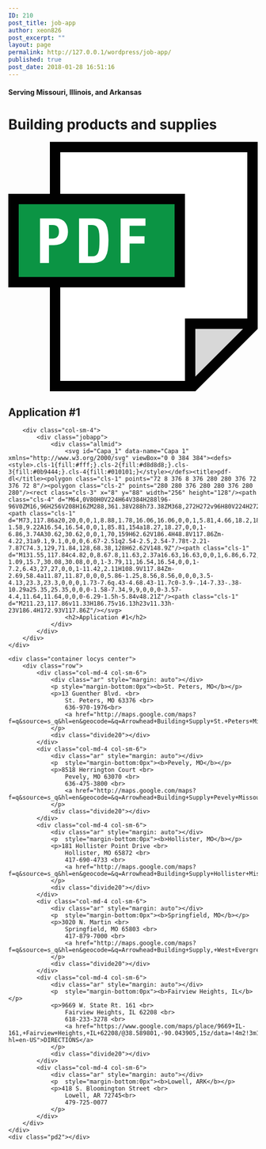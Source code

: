 ```yaml
---
ID: 210
post_title: job-app
author: xeon826
post_excerpt: ""
layout: page
permalink: http://127.0.0.1/wordpress/job-app/
published: true
post_date: 2018-01-28 16:51:16
---
```

<body>
<main class="page2">
<div class="page2grade"></div>
<div class="ga3"></div>
<div class="contain center blmid">
<h4>Serving Missouri, Illinois, and Arkansas</h4>
<h1>Building products and supplies</h1>
</div>
<div class="rel">
<div class="pd container prodlist">
    <div class="row">
        <div class="col-sm-2"></div>
        <div class="col-sm-4">
            <div class="jobapp">
                <div class="allmid">
                    <svg id="Capa_1" data-name="Capa 1" xmlns="http://www.w3.org/2000/svg" viewBox="0 0 384 384"><defs><style>.cls-1{fill:#fff;}.cls-2{fill:#d8d8d8;}.cls-3{fill:#0b9444;}.cls-4{fill:#010101;}</style></defs><title>pdf-dl</title><polygon class="cls-1" points="72 8 376 8 376 280 280 376 72 376 72 8"/><polygon class="cls-2" points="280 280 376 280 280 376 280 280"/><rect class="cls-3" x="8" y="88" width="256" height="128"/><path class="cls-4" d="M64,0V80H0V224H64V384H288l96-96V0ZM16,96H256V208H16ZM288,361.38V288h73.38ZM368,272H272v96H80V224H272V80H80V16H368Z"/><path class="cls-1" d="M73,117.86a20,20,0,0,1,8.88,1.78,16.06,16.06,0,0,1,5.81,4.66,18.2,18.2,0,0,1,3.17,6.58,30.5,30.5,0,0,1,1,7.54,24.59,24.59,0,0,1-1.58,9.22A16.54,16.54,0,0,1,85.81,154a18.27,18.27,0,0,1-6.86,3.74A30.62,30.62,0,0,1,70,159H62.62V186.4H48.8V117.86Zm-4.22,31a9.1,9.1,0,0,0,6.67-2.51q2.54-2.5,2.54-7.78t-2.21-7.87C74.3,129,71.84,128,68.38,128H62.62V148.9Z"/><path class="cls-1" d="M131.55,117.84c4.82,0,8.67.8,11.63,2.37a16.63,16.63,0,0,1,6.86,6.72,29.45,29.45,0,0,1,3.31,10.51,99.09,99.09,0,0,1,.86,13.71,97.57,97.57,0,0,1-1.09,15.7,30.08,30.08,0,0,1-3.79,11,16.54,16.54,0,0,1-7.2,6.43,27,27,0,0,1-11.42,2.11H108.9V117.84Zm-2.69,58.4a11.87,11.87,0,0,0,5.86-1.25,8.56,8.56,0,0,0,3.5-4.13,23.3,23.3,0,0,0,1.73-7.6q.43-4.68.43-11.7c0-3.9-.14-7.33-.38-10.29a25.35,25.35,0,0,0-1.58-7.34,9,9,0,0,0-3.57-4.4,11.64,11.64,0,0,0-6.29-1.5h-5.84v48.21Z"/><path class="cls-1" d="M211.23,117.86v11.33H186.75v16.13h23v11.33h-23V186.4H172.93V117.86Z"/></svg>
                    <h2>Application #1</h2>
                </div>
            </div>
        </div>
        
        <div class="col-sm-4">
            <div class="jobapp">
                <div class="allmid">
                    <svg id="Capa_1" data-name="Capa 1" xmlns="http://www.w3.org/2000/svg" viewBox="0 0 384 384"><defs><style>.cls-1{fill:#fff;}.cls-2{fill:#d8d8d8;}.cls-3{fill:#0b9444;}.cls-4{fill:#010101;}</style></defs><title>pdf-dl</title><polygon class="cls-1" points="72 8 376 8 376 280 280 376 72 376 72 8"/><polygon class="cls-2" points="280 280 376 280 280 376 280 280"/><rect class="cls-3" x="8" y="88" width="256" height="128"/><path class="cls-4" d="M64,0V80H0V224H64V384H288l96-96V0ZM16,96H256V208H16ZM288,361.38V288h73.38ZM368,272H272v96H80V224H272V80H80V16H368Z"/><path class="cls-1" d="M73,117.86a20,20,0,0,1,8.88,1.78,16.06,16.06,0,0,1,5.81,4.66,18.2,18.2,0,0,1,3.17,6.58,30.5,30.5,0,0,1,1,7.54,24.59,24.59,0,0,1-1.58,9.22A16.54,16.54,0,0,1,85.81,154a18.27,18.27,0,0,1-6.86,3.74A30.62,30.62,0,0,1,70,159H62.62V186.4H48.8V117.86Zm-4.22,31a9.1,9.1,0,0,0,6.67-2.51q2.54-2.5,2.54-7.78t-2.21-7.87C74.3,129,71.84,128,68.38,128H62.62V148.9Z"/><path class="cls-1" d="M131.55,117.84c4.82,0,8.67.8,11.63,2.37a16.63,16.63,0,0,1,6.86,6.72,29.45,29.45,0,0,1,3.31,10.51,99.09,99.09,0,0,1,.86,13.71,97.57,97.57,0,0,1-1.09,15.7,30.08,30.08,0,0,1-3.79,11,16.54,16.54,0,0,1-7.2,6.43,27,27,0,0,1-11.42,2.11H108.9V117.84Zm-2.69,58.4a11.87,11.87,0,0,0,5.86-1.25,8.56,8.56,0,0,0,3.5-4.13,23.3,23.3,0,0,0,1.73-7.6q.43-4.68.43-11.7c0-3.9-.14-7.33-.38-10.29a25.35,25.35,0,0,0-1.58-7.34,9,9,0,0,0-3.57-4.4,11.64,11.64,0,0,0-6.29-1.5h-5.84v48.21Z"/><path class="cls-1" d="M211.23,117.86v11.33H186.75v16.13h23v11.33h-23V186.4H172.93V117.86Z"/></svg>
                    <h2>Application #1</h2>
                </div>
            </div>
        </div>
    </div>
</div>
    
    <div class="container locys center">
        <div class="row">
            <div class="col-md-4 col-sm-6">
                <div class="ar" style="margin: auto"></div>
                <p style="margin-bottom:0px"><b>St. Peters, MO</b></p>
                <p>13 Guenther Blvd. <br>
                    St. Peters, MO 63376 <br>
                    636-970-1976<br>
                    <a href="http://maps.google.com/maps?f=q&source=s_q&hl=en&geocode=&q=Arrowhead+Building+Supply+St.+Peters+Missouri&aq=&sll=38.835696,-90.640984&sspn=0.105635,0.336113&ie=UTF8&hq=Arrowhead+Building+Supply&hnear=St+Peters,+St+Charles,+Missouri&ll=38.808681,-90.640984&spn=0.098987,0.336113&z=12">DIRECTIONS</a>
                </p>
				<div class="divide20"></div>
            </div>
            <div class="col-md-4 col-sm-6">
                <div class="ar" style="margin: auto"></div>
				<p  style="margin-bottom:0px"><b>Pevely, MO</b></p>
                <p>8518 Herrington Court <br>
                    Pevely, MO 63070 <br>
                    636-475-3800 <br>
                    <a href="http://maps.google.com/maps?f=q&source=s_q&hl=en&geocode=&q=Arrowhead+Building+Supply+Pevely+Missouri&aq=&sll=38.83222,-90.640984&sspn=0.10564,0.336113&ie=UTF8&hq=Arrowhead+Building+Supply&hnear=Pevely,+Jefferson,+Missouri&ll=38.311626,-90.399971&spn=0.049837,0.168056&z=13&iwloc=A">DIRECTIONS</a>
                </p>
				<div class="divide20"></div>
			</div>
			<div class="col-md-4 col-sm-6">
				<div class="ar" style="margin: auto"></div>
				<p  style="margin-bottom:0px"><b>Hollister, MO</b></p>
                <p>181 Hollister Point Drive <br>
                    Hollister, MO 65872 <br>
                    417-690-4733 <br>
                    <a href="http://maps.google.com/maps?f=q&source=s_q&hl=en&geocode=&q=Arrowhead+Building+Supply+Hollister+Missouri&aq=&sll=38.311626,-90.399971&sspn=0.049837,0.168056&ie=UTF8&hq=Arrowhead+Building+Supply&hnear=Hollister,+Taney,+Missouri&z=13">DIRECTIONS</a>
                </p>
				<div class="divide20"></div>
			</div>
			<div class="col-md-4 col-sm-6">
				<div class="ar" style="margin: auto"></div>
				<p  style="margin-bottom:0px"><b>Springfield, MO</b></p>
                <p>3020 N. Martin <br>
                    Springfield, MO 65803 <br>
                    417-879-7000 <br>
                    <a href="http://maps.google.com/maps?f=q&source=s_q&hl=en&geocode=&q=Arrowhead+Building+Supply,+West+Evergreen+Street,+Strafford,+MO,+United+States&aq=4&sll=37.0625,-95.677068&sspn=27.561629,86.044922&ie=UTF8&hq=Arrowhead+Building+Supply,&hnear=W+Evergreen+St,+Strafford,+Greene,+Missouri+65757&ll=37.277331,-93.119431&spn=0.012635,0.042014&z=15">DIRECTIONS</a>
                </p>
				<div class="divide20"></div>
			</div>
			<div class="col-md-4 col-sm-6">
				<div class="ar" style="margin: auto"></div>
				<p  style="margin-bottom:0px"><b>Fairview Heights, IL</b></p>
                <p>9669 W. State Rt. 161 <br>
                    Fairview Heights, IL 62208 <br>
                    618-233-3278 <br>
                    <a href="https://www.google.com/maps/place/9669+IL-161,+Fairview+Heights,+IL+62208/@38.589801,-90.043905,15z/data=!4m2!3m1!1s0x87d8abc9d6e699e9:0x7e27bc3fac9672e8?hl=en-US">DIRECTIONS</a>
                </p>
				<div class="divide20"></div>
			</div>
			<div class="col-md-4 col-sm-6">
				<div class="ar" style="margin: auto"></div>
				<p  style="margin-bottom:0px"><b>Lowell, ARK</b></p>
                <p>418 S. Bloomington Street <br>
                    Lowell, AR 72745<br>
                    479-725-0077
                </p>
            </div>
        </div>
    </div>
    <div class="pd2"></div>
</div>
</main>
</body>